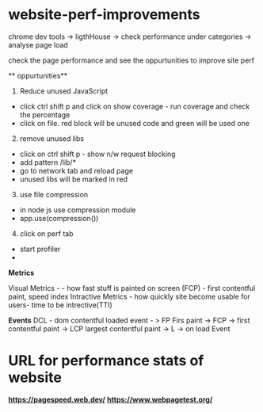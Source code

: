 # website-perf-improvements
 chrome dev tools -> ligthHouse -> check performance under categories -> analyse page load
 
 
 check the page performance and see the oppurtunities to improve site perf
 
** oppurtunities**
1) Reduce unused JavaScript <br/>
 -  click ctrl shift p and click on show coverage - run coverage and check the percentage 
 -  click on file. red block will be unused code and green will be used one

2) remove unused libs
 - click on ctrl shift p - show n/w request blocking
 - add pattern /lib/*
 - go to network tab and reload page
 - unused libs will be marked in red
 
3) use file compression
 - in node js use compression module
 - app.use(compression())

4) click on perf tab
- start profiler
- 


__Metrics__

Visual Metrics - - how fast stuff is painted on screen (FCP) - first contentful paint, speed index
Intractive Metrics - how quickly site become usable for users- time to be intrective(TTI)

__Events__
DCL - dom contentful loaded event - > FP Firs paint -> FCP -> first contentful paint -> LCP largest contentful paint -> L -> on load Event 

# URL for performance stats of website
__https://pagespeed.web.dev/__
__https://www.webpagetest.org/__
